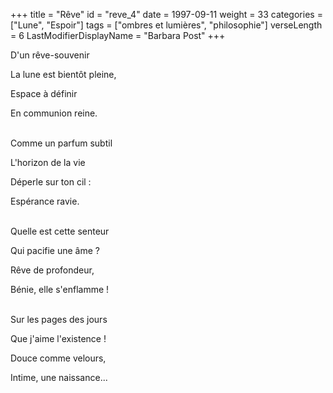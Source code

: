 +++
title = "Rêve"
id = "reve_4"
date = 1997-09-11
weight = 33
categories = ["Lune", "Espoir"]
tags = ["ombres et lumières", "philosophie"]
verseLength = 6
LastModifierDisplayName = "Barbara Post"
+++

D'un rêve-souvenir

La lune est bientôt pleine,

Espace à définir

En communion reine.

 \
Comme un parfum subtil

L'horizon de la vie

Déperle sur ton cil :

Espérance ravie.

 \
Quelle est cette senteur

Qui pacifie une âme ?

Rêve de profondeur,

Bénie, elle s'enflamme !

 \
Sur les pages des jours

Que j'aime l'existence !

Douce comme velours,

Intime, une naissance...
